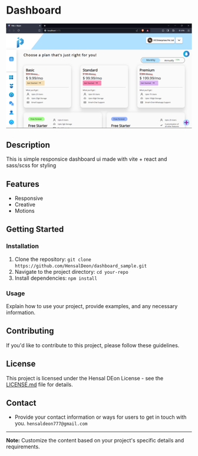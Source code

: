# Dashboard
![Preview](./src/assets/img/Screenshot%202023-11-25%20001930.png)

## Description

This is simple responsice dashboard ui made with vite + react and sass/scss for styling

## Features

-   Responsive
-   Creative
-   Motions

## Getting Started

### Installation

1. Clone the repository: `git clone https://github.com/HensalDeon/dashboard_sample.git`
2. Navigate to the project directory: `cd your-repo`
3. Install dependencies: `npm install`

### Usage

Explain how to use your project, provide examples, and any necessary information.

## Contributing

If you'd like to contribute to this project, please follow these guidelines.

## License

This project is licensed under the Hensal DEon License - see the [LICENSE.md](LICENSE.md) file for details.

## Contact

-   Provide your contact information or ways for users to get in touch with you.
    `hensaldeon777@gmail.com`

---

**Note:** Customize the content based on your project's specific details and requirements.
